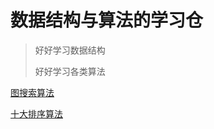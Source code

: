 # 数据结构与算法的学习仓

> 好好学习数据结构
>
> 好好学习各类算法

[图搜索算法](./Graph_Search_Algorithms.md)

[十大排序算法](./Sort_Algorithms.md)



